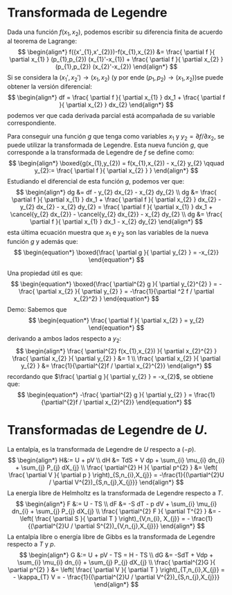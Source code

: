 # Transformada de Legendre
Dada una función $f(x_{1},x_{2})$, podemos escribir su diferencia finita de acuerdo al teorema de Lagrange:
$$
\begin{align*}
f({x'_{1},x'_{2}})-f(x_{1},x_{2}) &= \frac{ \partial f }{ \partial x_{1} } (p_{1},p_{2}) (x_{1}'-x_{1}) + \frac{ \partial f }{ \partial x_{2} } (p_{1},p_{2}) (x_{2}'-x_{2}) 
\end{align*}
$$
Si se considera la $(x_{1}',x_{2}') \to (x_{1},x_{2})$ (y por ende $(p_{1},p_{2}) \to (x_{1},x_{2})$)se puede obtener la versión diferencial:
$$
\begin{align*}
df = \frac{ \partial f }{ \partial x_{1} } dx_1 + \frac{ \partial f }{ \partial x_{2} } dx_{2}
\end{align*}
$$
podemos ver que cada derivada parcial está acompañada de su variable correspondiente. 

Para conseguir una función $g$ que tenga como variables $x_{1}$ y $y_{2} = \partial f / \partial x_{2}$, se puede utilizar la transformada de Legendre. Esta nueva función $g$, que corresponde a la transformada de Legendre de $f$ se define como:
$$
\begin{align*}
\boxed{g(x_{1},y_{2}) = f(x_{1},x_{2}) - x_{2} y_{2} \qquad y_{2}:= \frac{ \partial f }{ \partial x_{2} } } 
\end{align*}
$$
Estudiando el diferencial de esta función $g$, podemos ver que:
$$
\begin{align*}
dg &= df - y_{2} dx_{2} - x_{2} dy_{2} 
\\
dg &= \frac{ \partial f }{ \partial x_{1} } dx_1 + \frac{ \partial f }{ \partial x_{2} } dx_{2} - y_{2} dx_{2} - x_{2} dy_{2} 
= \frac{ \partial f }{ \partial x_{1} } dx_1 + \cancel{y_{2} dx_{2}} - \cancel{y_{2} dx_{2}} - x_{2} dy_{2} 
\\
dg &= \frac{ \partial f }{ \partial x_{1} } dx_1 - x_{2} dy_{2} 
\end{align*}
$$
esta última ecuación muestra que $x_1$ e $y_2$ son las variables de la nueva función $g$ y además que:
$$
\begin{equation*}
\boxed{\frac{ \partial g }{ \partial y_{2} } = -x_{2}}
\end{equation*}
$$

Una propiedad útil es que:
$$
\begin{equation*}
\boxed{\frac{ \partial^{2} g }{ \partial y_{2}^{2} } 
= -\frac{ \partial x_{2} }{ \partial y_{2} } 
= -\frac{1}{\partial ^2 f / \partial x_{2}^2} }
\end{equation*}
$$
Demo:
Sabemos que
$$
\begin{equation*}
	\frac{ \partial f }{ \partial x_{2} } = y_{2} 
\end{equation*}
$$
derivando a ambos lados respecto a $y_2$:
$$
\begin{align*}
\frac{ \partial^{2} f(x_{1},x_{2}) }{ \partial x_{2}^{2} }  \frac{ \partial x_{2} }{ \partial y_{2} } &= 1
\\
\frac{ \partial x_{2} }{ \partial y_{2} } &= \frac{1}{\partial^{2}f / \partial x_{2}^{2}}
\end{align*}
$$
recordando que $\frac{ \partial g }{ \partial y_{2} } = -x_{2}$, se obtiene que:
$$
\begin{equation*}
-\frac{ \partial^{2} g }{ \partial y_{2} } = \frac{1}{\partial^{2}f / \partial x_{2}^{2}}
\end{equation*}
$$
# Transformadas de Legendre de $U$.
La entalpía, es la transformada de Legendre de $U$ respecto a $(-p)$.
$$
\begin{align*}
H&:= U + pV 
\\
dH &= TdS + V dp + \sum_{i} \mu_{i} dn_{i} + \sum_{j} P_{j} dX_{j}
\\
\frac{ \partial^{2} H }{ \partial p^{2} } &= 
\left( \frac{ \partial V }{ \partial p } \right)_{S,n_{i},X_{j}} =
-\frac{1}{(\partial^{2}U / \partial V^{2})_{S,n_{j},X_{j}}} 
\end{align*}
$$
La energía libre de Helmholtz es la transformada de Legendre respecto a $T$.
$$
\begin{align*}
F &:= U - TS 
\\ 
dF &= -S dT - p dV + \sum_{i} \mu_{i} dn_{i} + \sum_{j} P_{j} dX_{j}
\\
\frac{ \partial^{2} F }{ \partial T^{2} } &= -\left( \frac{ \partial S }{ \partial T }  \right)_{V,n_{i}, X_{j}} = - \frac{1}{(\partial^{2}U / \partial S^{2})_{V,n_{j},X_{j}}}
\end{align*}
$$
La entalpía libre o energía libre de Gibbs es la transformada de Legendre respecto a $T$ y $p$. 
$$
\begin{align*}
G &:= U + pV - TS = H - TS 
\\
dG &= -SdT + Vdp + \sum_{i} \mu_{i} dn_{i} + \sum_{j} P_{j} dX_{j}
\\
\frac{ \partial^{2}G }{ \partial p^{2} } &= \left( \frac{ \partial V }{ \partial T }  \right)_{T,n_{i},X_{j}} 
= - \kappa_{T} V 
= - \frac{1}{(\partial^{2}U / \partial V^{2})_{S,n_{j},X_{j}}}
\end{align*}
$$

